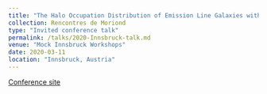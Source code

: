 ```yaml
---
title: "The Halo Occupation Distribution of Emission Line Galaxies with eBOSS"
collection: Rencontres de Moriond
type: "Invited conference talk"
permalink: /talks/2020-Innsbruck-talk.md
venue: "Mock Innsbruck Workshops"
date: 2020-03-11
location: "Innsbruck, Austria"
---
```


[Conference site](https://www.uibk.ac.at/congress/mockinnsbruck/)
